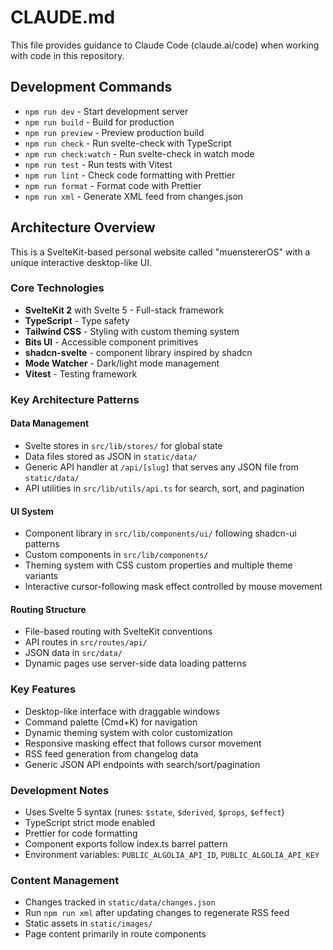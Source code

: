 # CLAUDE.md

This file provides guidance to Claude Code (claude.ai/code) when working with code in this repository.

## Development Commands

- `npm run dev` - Start development server
- `npm run build` - Build for production
- `npm run preview` - Preview production build
- `npm run check` - Run svelte-check with TypeScript
- `npm run check:watch` - Run svelte-check in watch mode
- `npm run test` - Run tests with Vitest
- `npm run lint` - Check code formatting with Prettier
- `npm run format` - Format code with Prettier
- `npm run xml` - Generate XML feed from changes.json

## Architecture Overview

This is a SvelteKit-based personal website called "muenstererOS" with a unique interactive desktop-like UI.

### Core Technologies
- **SvelteKit 2** with Svelte 5 - Full-stack framework
- **TypeScript** - Type safety
- **Tailwind CSS** - Styling with custom theming system
- **Bits UI** - Accessible component primitives
- **shadcn-svelte** - component library inspired by shadcn
- **Mode Watcher** - Dark/light mode management
- **Vitest** - Testing framework

### Key Architecture Patterns

#### Data Management
- Svelte stores in `src/lib/stores/` for global state
- Data files stored as JSON in `static/data/`
- Generic API handler at `/api/[slug]` that serves any JSON file from `static/data/`
- API utilities in `src/lib/utils/api.ts` for search, sort, and pagination

#### UI System
- Component library in `src/lib/components/ui/` following shadcn-ui patterns
- Custom components in `src/lib/components/`
- Theming system with CSS custom properties and multiple theme variants
- Interactive cursor-following mask effect controlled by mouse movement

#### Routing Structure
- File-based routing with SvelteKit conventions
- API routes in `src/routes/api/`
- JSON data in `src/data/`
- Dynamic pages use server-side data loading patterns

### Key Features
- Desktop-like interface with draggable windows
- Command palette (Cmd+K) for navigation
- Dynamic theming system with color customization
- Responsive masking effect that follows cursor movement
- RSS feed generation from changelog data
- Generic JSON API endpoints with search/sort/pagination

### Development Notes
- Uses Svelte 5 syntax (runes: `$state`, `$derived`, `$props`, `$effect`)
- TypeScript strict mode enabled
- Prettier for code formatting
- Component exports follow index.ts barrel pattern
- Environment variables: `PUBLIC_ALGOLIA_API_ID`, `PUBLIC_ALGOLIA_API_KEY`

### Content Management
- Changes tracked in `static/data/changes.json`
- Run `npm run xml` after updating changes to regenerate RSS feed
- Static assets in `static/images/`
- Page content primarily in route components